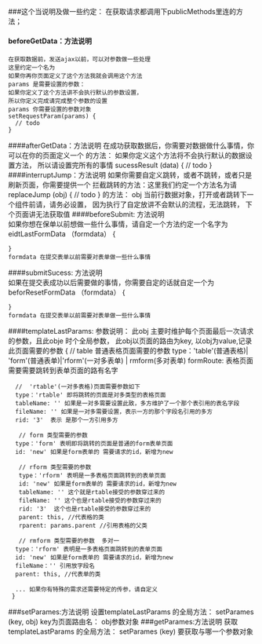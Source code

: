 ###这个当说明及做一些约定：
    在获取请求都调用下publicMethods里连的方法；
#### beforeGetData：方法说明
    在获取数据前，发送ajax以前，可以对参数做一些处理
    这里约定一个名为 
    如果你再你页面定义了这个方法我就会调用这个方法
    params 是需要设置的参数：
    如果你定义了这个方法讲不会执行默认的参数设置，
    所以你定义完成请完成整个参数的设置
    params 你需要设置的参数对象
    setRequestParam(params) {
      // todo 
    }
####afterGetData：方法说明
    在成功获取数据后，你需要对数据做什么事情，你可以在你的页面定义一个
    的方法：
    如果你定义这个方法将不会执行默认的数据设置方法，
    所以请设置完所有的事情
    sucessResult (data) {
      // todo 
    } 
####interruptJump：方法说明
     如果你需要自定义跳转，或者不跳转，或者只是刷新页面，你需要提供一个
     拦截跳转的方法：这里我们约定一个方法名为请
     replaceJump (obj) {
        // todo 
     }
    的方法： obj 当前行数据对象，打开或者跳转下一个组件前请，请务必设置，
             因为执行了自定放讲不会默认的流程，无法跳转，
             下个页面讲无法获取值
####beforeSubmit: 方法说明             
    如果你想在保单以前想做一些什么事情，请自定一个方法约定一个名字为
    eidtLastFormData （formdata） {
    
    }
    formdata 在提交表单以前需要对表单做一些什么事情
####submitSucess: 方法说明             
    如果在提交表成功以后需要做的事情，你需要自定的话就自定一个为
    beforResetFormData （formdata） {
    
    }
    formdata 在提交表单以前需要对表单做一些什么事情
####templateLastParams: 参数说明：
      此obj 主要时维护每个页面最后一次请求的参数，且此obje 时个全局参数，
      此obj以页面的路由为key, 以obj为value,记录此页面需要的参数
     {
       //  table 普通表格页面需要的参数
      type：'table'(普通表格)| 'form'(普通表单)|'rform'(一对多表单) | rmform(多对表单)
      formRoute: 表格页面需要需要跳转到表单页面的路有名字
     
      //  'rtable'(一对多表格)页面需要参数如下
      type：'rtable' 即将跳转的页面是对多类型的表格页面
      tableName: '' 如果是一对多需要设置此致，多方维护了一个那个表引用的表名字段
      fileName: '' 如果是一对多需要设置，表示一方的那个字段名引用的多方
      rid: '3'  表示 是那个一方引用多方
       
       // form 类型需要的参数
      type：'form' 表明即将跳转的页面是普通的form表单页面
      id: 'new' 如果是form表单的 需要请求的id，新增为new
     
       // rform 类型需要的参数
       type：'rform' 表明是一多表格页面跳转到的表单页面
       id: 'new' 如果是form表单的 需要请求的id，新增为new
       tableName: '' 这个就是rtable接受的参数穿过来的
       fileName: '' 这个也是rtable接受的参数穿过来的
       rid: '3'  这个也是rtable接受的参数穿过来的
       parent: this, //代表格的类
       rparent: params.parent //引用表格的父类

       // rmform 类型需要的参数  多对一
      type：'rform' 表明是一多表格页面跳转到的表单页面
      id: 'new' 如果是form表单的 需要请求的id，新增为new
      fileName：'' 引用放字段名
      parent: this, //代表单的类

      ... 如果你有特殊的需求还需要特定的传参，请自定义
     }
###setParames:方法说明
    设置templateLastParams 的全局方法： 
    setParames (key, obj)  key为页面路由名： obj参数对象
###getParames:方法说明
    获取templateLastParams 的全局方法： 
    setParames (key)  要获取与哪一个参数对象
